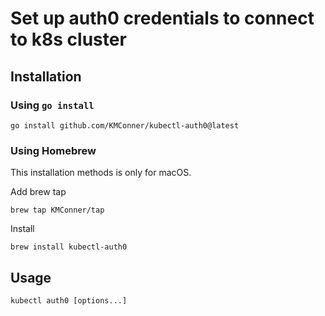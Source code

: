 # Set up auth0 credentials to connect to k8s cluster

## Installation

### Using `go install`

```shell
go install github.com/KMConner/kubectl-auth0@latest
```

### Using Homebrew

This installation methods is only for macOS.

Add brew tap

```shell
brew tap KMConner/tap
```

Install

```shell
brew install kubectl-auth0
```

## Usage

```shell
kubectl auth0 [options...]
```
